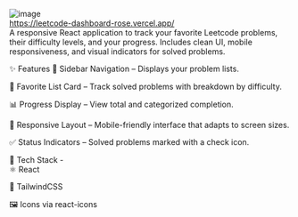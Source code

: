 ![image](https://github.com/user-attachments/assets/d18521cc-1816-4f0c-97cc-07a4eeb6f5ac) <br />
https://leetcode-dashboard-rose.vercel.app/<br />
A responsive React application to track your favorite Leetcode problems, their difficulty levels, and your progress. Includes clean UI, mobile responsiveness, and visual indicators for solved problems.

✨ Features
📂 Sidebar Navigation – Displays your problem lists.

🌟 Favorite List Card – Track solved problems with breakdown by difficulty.

📊 Progress Display – View total and categorized completion.

📱 Responsive Layout – Mobile-friendly interface that adapts to screen sizes.

✅ Status Indicators – Solved problems marked with a check icon.

🧱 Tech Stack -  <br/>
⚛️ React

🎨 TailwindCSS

🖼️ Icons via react-icons
